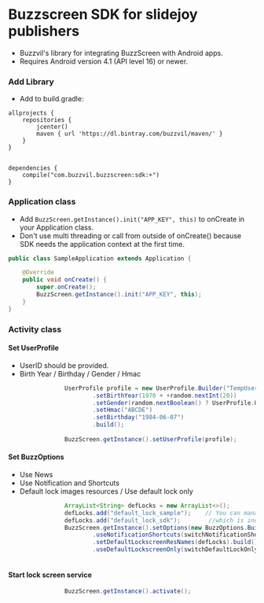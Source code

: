 # Buzzscreen SDK for slidejoy publishers

- Buzzvil's library for integrating BuzzScreen with Android apps.
- Requires Android version 4.1 (API level 16) or newer.

### Add Library

- Add to build.gradle:

```
allprojects {
    repositories {
        jcenter()
        maven { url 'https://dl.bintray.com/buzzvil/maven/' }
    }
}


dependencies {
    compile("com.buzzvil.buzzscreen:sdk:+")
}

```


### Application class

- Add `BuzzScreen.getInstance().init("APP_KEY", this)` to onCreate in your Application class.
- Don't use multi threading or call from outside of onCreate() because SDK needs the application context at the first time.

```java
public class SampleApplication extends Application {

	@Override
	public void onCreate() {
		super.onCreate();
		BuzzScreen.getInstance().init("APP_KEY", this);
	}
}
```

### Activity class

#### Set UserProfile

- UserID should be provided.
- Birth Year / Birthday / Gender / Hmac

```java
				UserProfile profile = new UserProfile.Builder("TempUser_" + random.nextInt(100))
						.setBirthYear(1970 + +random.nextInt(20))
						.setGender(random.nextBoolean() ? UserProfile.USER_GENDER_MALE : UserProfile.USER_GENDER_FEMALE)
						.setHmac("ABCDE")
						.setBirthday("1984-06-07")
						.build();
						
				BuzzScreen.getInstance().setUserProfile(profile);
```

#### Set BuzzOptions

- Use News
- Use Notification and Shortcuts
- Default lock images resources / Use default lock only
	
```java
				ArrayList<String> defLocks = new ArrayList<>();
				defLocks.add("default_lock_sample");    // You can manage default lock screens manually.
				defLocks.add("default_lock_sdk");        //which is included in the SDK project.
				BuzzScreen.getInstance().setOptions(new BuzzOptions.Builder().useNews(switchNews.isChecked())
						.useNotificationShortcuts(switchNotificationShortcuts.isChecked())
						.setDefaultLockscreenResNames(defLocks).build());
						.useDefaultLockscreenOnly(switchDefaultLockOnly.isChecked())
						
```

#### Start lock screen service

```java
				BuzzScreen.getInstance().activate();
```
